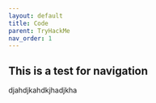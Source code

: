 ```yaml
---
layout: default
title: Code 
parent: TryHackMe
nav_order: 1
---
```



## This is a test for navigation

djahdjkahdkjhadjkha
